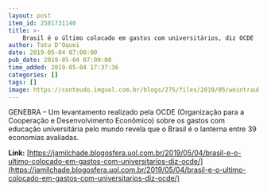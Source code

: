 ```yaml
---
layout: post
item_id: 2581731140
title: >-
    Brasil é o último colocado em gastos com universitários, diz OCDE
author: Tatu D'Oquei
date: 2019-05-04 07:00:00
pub_date: 2019-05-04 07:00:00
time_added: 2019-05-04 17:37:36
categories: []
tags: []
image: https://conteudo.imguol.com.br/blogs/275/files/2019/05/weintraub-615x300.jpg
---
```


GENEBRA – Um levantamento realizado pela OCDE (Organização para a Cooperação e Desenvolvimento Econômico) sobre os gastos com educação universitária pelo mundo revela que o Brasil é o lanterna entre 39 economias avaliadas.

**Link:** [https://jamilchade.blogosfera.uol.com.br/2019/05/04/brasil-e-o-ultimo-colocado-em-gastos-com-universitarios-diz-ocde/](https://jamilchade.blogosfera.uol.com.br/2019/05/04/brasil-e-o-ultimo-colocado-em-gastos-com-universitarios-diz-ocde/)

